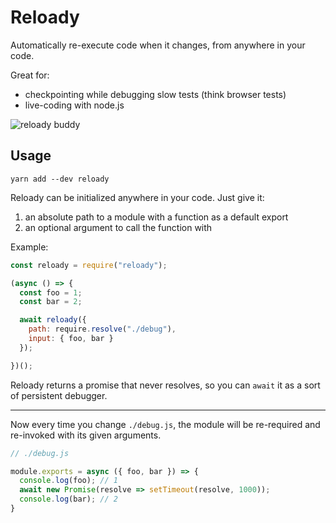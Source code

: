 # Reloady

Automatically re-execute code when it changes, from anywhere in your code.

Great for:
- checkpointing while debugging slow tests (think browser tests)
- live-coding with node.js

![reloady buddy](https://user-images.githubusercontent.com/1505617/35489842-be91bb66-0468-11e8-88e8-babe130ac3a2.png)

## Usage

```
yarn add --dev reloady
```

Reloady can be initialized anywhere in your code. Just give it:

1. an absolute path to a module with a function as a default export
2. an optional argument to call the function with

Example:
```js
const reloady = require("reloady");

(async () => {
  const foo = 1;
  const bar = 2;

  await reloady({
    path: require.resolve("./debug"),
    input: { foo, bar }
  });

})();
```

Reloady returns a promise that never resolves, so you can `await` it as a sort of persistent debugger.

---

Now every time you change `./debug.js`, the module will be re-required and re-invoked with its given arguments.

```js
// ./debug.js

module.exports = async ({ foo, bar }) => {
  console.log(foo); // 1
  await new Promise(resolve => setTimeout(resolve, 1000));
  console.log(bar); // 2
}
```
